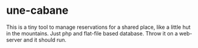 # une-cabane

This is a tiny tool to manage reservations for a shared place, like a little hut in the mountains. Just php and flat-file based database. Throw it on a web-server and it should run.
